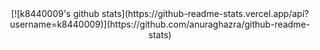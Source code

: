 <div align=center>
[![k8440009's github stats](https://github-readme-stats.vercel.app/api?username=k8440009)](https://github.com/anuraghazra/github-readme-stats)
</br>
</div>
